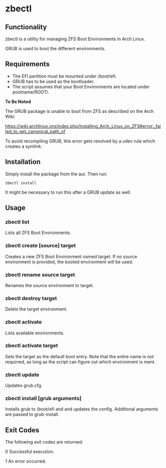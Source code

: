 # zbectl

## Functionality
zbectl is a utility for managing ZFS Boot Environments in Arch Linux.

GRUB is used to boot the different environments.

## Requirements
* The EFI partition must be mounted under /boot/efi.
* GRUB has to be used as the bootloader.
* The script assumes that your Boot Environments are located under poolname/ROOT/.


__To Be Noted__

The GRUB package is unable to boot from ZFS as described on the Arch Wiki:

<https://wiki.archlinux.org/index.php/Installing_Arch_Linux_on_ZFS#error:_failed_to_get_canonical_path_of>

To avoid recompiling GRUB, this error gets resolved by a udev rule which creates a symlink.

## Installation
Simply install the package from the aur.
Then run: 

    zbectl install

It might be necessary to run this after a GRUB update as well.

## Usage
### zbectl list
Lists all ZFS Boot Environments.

### zbectl create [source] target
Creates a new ZFS Boot Environment named target. If no source environment is provided, the booted environment will be used.

### zbectl rename source target
Renames the source environment to target.

### zbectl destroy target
Delets the target environment.

### zbectl activate
Lists available environments.

### zbectl activate target
Sets the target as the default boot entry. Note that the entire name is not requirred, as long as the script can figure out which environment is ment.

### zbectl update
Updates grub.cfg.

### zbectl install [grub arguments]
Installs grub to /boot/efi and and updates the config. Additional arguments are passed to grub-install.

## Exit Codes
The following exit codes are returned:

0      Successful execution.

1      An error occurred.
